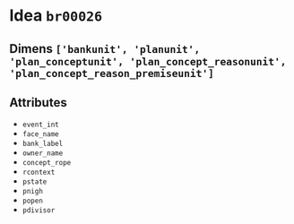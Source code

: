 # Idea `br00026`

## Dimens `['bankunit', 'planunit', 'plan_conceptunit', 'plan_concept_reasonunit', 'plan_concept_reason_premiseunit']`

## Attributes
- `event_int`
- `face_name`
- `bank_label`
- `owner_name`
- `concept_rope`
- `rcontext`
- `pstate`
- `pnigh`
- `popen`
- `pdivisor`
